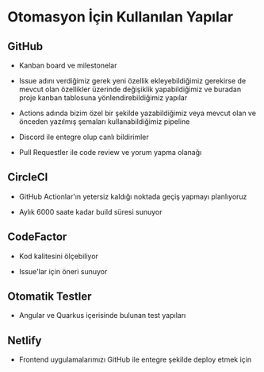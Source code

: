 # Otomasyon İçin Kullanılan Yapılar

## GitHub

- Kanban board ve milestonelar

- Issue adını verdiğimiz gerek yeni özellik ekleyebildiğimiz gerekirse de mevcut olan özellikler üzerinde değişiklik yapabildiğimiz ve
buradan proje kanban tablosuna yönlendirebildiğimiz yapılar

- Actions adında bizim özel bir şekilde yazabildiğimiz veya mevcut olan ve önceden yazılmış şemaları kullanabildiğimiz
pipeline

- Discord ile entegre olup canlı bildirimler

- Pull Requestler ile code review ve yorum yapma olanağı

## CircleCI

- GitHub Actionlar'ın yetersiz kaldığı noktada geçiş yapmayı planlıyoruz

- Aylık 6000 saate kadar build süresi sunuyor

## CodeFactor

- Kod kalitesini ölçebiliyor

- Issue'lar için öneri sunuyor

## Otomatik Testler

- Angular ve Quarkus içerisinde bulunan test yapıları

## Netlify

- Frontend uygulamalarımızı GitHub ile entegre şekilde deploy etmek için
